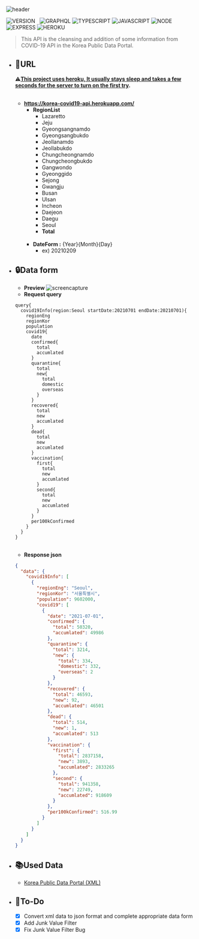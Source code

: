 ![header](https://capsule-render.vercel.app/api?type=rect&color=gradient&height=100&section=header&text=COVID-19%20API&fontSize=30&fontAlign=50&fontAlignY=50)

![VERSION](https://img.shields.io/badge/version-1.4.5-C76C30?style=flat-square)&nbsp;&nbsp;&nbsp;![GRAPHQL](https://img.shields.io/badge/GraphQL-E434AA?style=flat-square&logo=graphql&logoColor=white) ![TYPESCRIPT](https://img.shields.io/badge/Typescript-3178c6?style=flat-square&logo=typescript&logoColor=white) ![JAVASCRIPT](https://img.shields.io/badge/Javascript-F7DF1E?style=flat-square&logo=Javascript&logoColor=black) ![NODE](https://img.shields.io/badge/Node.js-339933?style=flat-square&logo=Node.js&logoColor=white) ![EXPRESS](https://img.shields.io/badge/Express-4C4C4C?style=flat-square&logo=Express&logoColor=white) ![HEROKU](https://img.shields.io/badge/Heroku-430098?style=flat-square&logo=Heroku&logoColor=white)

> This API is the cleansing and addition of some information from COVID-19 API in the Korea Public Data Portal. <br>

- ## :bookmark:URL

  **:warning:<U>This project uses heroku, It usually stays sleep and takes a few seconds for the server to turn on the first try</U>.**<br><br>

  - **https://korea-covid19-api.herokuapp.com/**
    - **RegionList**
      - Lazaretto
      - Jeju
      - Gyeongsangnamdo
      - Gyeongsangbukdo
      - Jeollanamdo
      - Jeollabukdo
      - Chungcheongnamdo
      - Chungcheongbukdo
      - Gangwondo
      - Gyeonggido
      - Sejong
      - Gwangju
      - Busan
      - Ulsan
      - Incheon
      - Daejeon
      - Daegu
      - Seoul
      - **Total**
        <br><br>
    - **DateForm :** {Year}{Month}{Day}
      - ex) 20210209

- ## :lock:Data form

  - **Preview**
    ![screencapture](https://user-images.githubusercontent.com/71566740/124191843-573c0900-daff-11eb-8cc9-5f26471a0056.png)
    <br>
  - **Request query**

  ```query
  query{
    covid19Info(region:Seoul startDate:20210701 endDate:20210701){
      regionEng
      regionKor
      population
      covid19{
        date
        confirmed{
          total
          accumlated
        }
        quarantine{
          total
          new{
            total
            domestic
            overseas
          }
        }
        recovered{
          total
          new
          accumlated
        }
        dead{
          total
          new
          accumlated
        }
        vaccination{
          first{
            total
            new
            accumlated
          }
          second{
            total
            new
            accumlated
          }
        }
        per100kConfirmed
      }
    }
  }
  ```

  <br>

  - **Response json**

  ```json
  {
    "data": {
      "covid19Info": [
        {
          "regionEng": "Seoul",
          "regionKor": "서울특별시",
          "population": 9602000,
          "covid19": [
            {
              "date": "2021-07-01",
              "confirmed": {
                "total": 50320,
                "accumlated": 49986
              },
              "quarantine": {
                "total": 3214,
                "new": {
                  "total": 334,
                  "domestic": 332,
                  "overseas": 2
                }
              },
              "recovered": {
                "total": 46593,
                "new": 92,
                "accumlated": 46501
              },
              "dead": {
                "total": 514,
                "new": 1,
                "accumlated": 513
              },
              "vaccination": {
                "first": {
                  "total": 2837158,
                  "new": 3893,
                  "accumlated": 2833265
                },
                "second": {
                  "total": 941358,
                  "new": 22749,
                  "accumlated": 918609
                }
              },
              "per100kConfirmed": 516.99
            }
          ]
        }
      ]
    }
  }
  ```

- ## :books:Used Data

  - [Korea Public Data Portal (XML)](https://www.data.go.kr/data/15043378/openapi.do)<br>

- ## :memo:To-Do
  - [x] Convert xml data to json format and complete appropriate data form<br>
  - [x] Add Junk Value Filter<br>
  - [x] Fix Junk Value Filter Bug<br>
